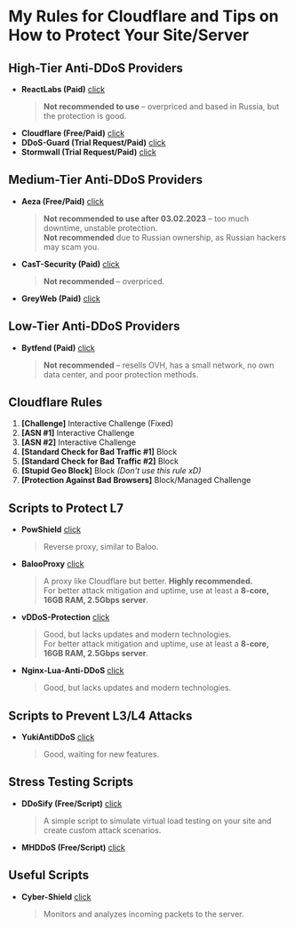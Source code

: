 # My Rules for Cloudflare and Tips on How to Protect Your Site/Server

## High-Tier Anti-DDoS Providers

- **ReactLabs (Paid)** <a href="https://react.su/">click</a>  
  > **Not recommended to use** – overpriced and based in Russia, but the protection is good.
- **Cloudflare (Free/Paid)** <a href="https://www.cloudflare.com/">click</a>  
- **DDoS-Guard (Trial Request/Paid)** <a href="https://ddos-guard.net/ru">click</a>  
- **Stormwall (Trial Request/Paid)** <a href="https://stormwall.pro/">click</a>  

## Medium-Tier Anti-DDoS Providers

- **Aeza (Free/Paid)** <a href="https://aeza.net/protection">click</a>  
  > **Not recommended to use after 03.02.2023** – too much downtime, unstable protection.  
  > **Not recommended** due to Russian ownership, as Russian hackers may scam you.  
- **CasT-Security (Paid)** <a href="https://cast-security.ru/">click</a>  
  > **Not recommended** – overpriced.  
- **GreyWeb (Paid)** <a href="https://greyweb.cloud/ddos">click</a>  

## Low-Tier Anti-DDoS Providers

- **Bytfend (Paid)** <a href="https://bytefend.to/">click</a>  
  > **Not recommended** – resells OVH, has a small network, no own data center, and poor protection methods.  

## Cloudflare Rules

1. **[Challenge]** Interactive Challenge (Fixed)  
2. **[ASN #1]** Interactive Challenge  
3. **[ASN #2]** Interactive Challenge  
4. **[Standard Check for Bad Traffic #1]** Block  
5. **[Standard Check for Bad Traffic #2]** Block  
6. **[Stupid Geo Block]** Block *(Don't use this rule xD)*  
7. **[Protection Against Bad Browsers]** Block/Managed Challenge  

## Scripts to Protect L7  

- **PowShield** <a href="https://github.com/RuiSiang/PoW-Shield">click</a>  
  > Reverse proxy, similar to Baloo.  
- **BalooProxy** <a href="https://github.com/41Baloo/balooProxy">click</a>  
  > A proxy like Cloudflare but better. **Highly recommended.**  
  > For better attack mitigation and uptime, use at least a **8-core, 16GB RAM, 2.5Gbps server**.  
- **vDDoS-Protection** <a href="https://github.com/duy13/vDDoS-Protection">click</a>  
  > Good, but lacks updates and modern technologies.  
  > For better attack mitigation and uptime, use at least a **8-core, 16GB RAM, 2.5Gbps server**.  
- **Nginx-Lua-Anti-DDoS** <a href="https://github.com/C0nw0nk/Nginx-Lua-Anti-DDoS">click</a>  
  > Good, but lacks updates and modern technologies.  

## Scripts to Prevent L3/L4 Attacks  

- **YukiAntiDDoS** <a href="https://github.com/yuk1c/antiddos">click</a>  
  > Good, waiting for new features.  

## Stress Testing Scripts  

- **DDoSify (Free/Script)** <a href="https://github.com/ddosify/ddosify">click</a>  
  > A simple script to simulate virtual load testing on your site and create custom attack scenarios.  
- **MHDDoS (Free/Script)** <a href="https://github.com/MatrixTM/MHDDoS">click</a>  

## Useful Scripts  

- **Cyber-Shield** <a href="https://github.com/voidptr2x/Cyber-Shield">click</a>  
  > Monitors and analyzes incoming packets to the server.  

